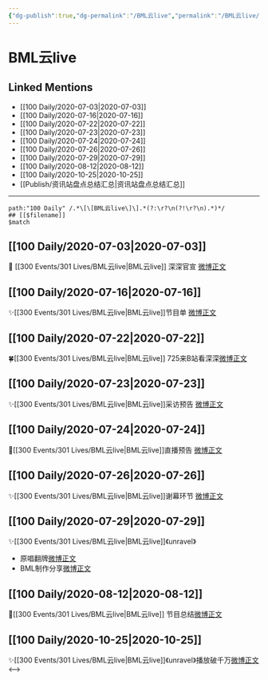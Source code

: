 ```yaml
---
{"dg-publish":true,"dg-permalink":"/BML云live","permalink":"/BML云live/","created":"2023-04-06T19:47:27.228+08:00","updated":"2023-04-10T16:13:35.384+08:00"}
---
```


# BML云live

## Linked Mentions
- [[100 Daily/2020-07-03\|2020-07-03]]
- [[100 Daily/2020-07-16\|2020-07-16]]
- [[100 Daily/2020-07-22\|2020-07-22]]
- [[100 Daily/2020-07-23\|2020-07-23]]
- [[100 Daily/2020-07-24\|2020-07-24]]
- [[100 Daily/2020-07-26\|2020-07-26]]
- [[100 Daily/2020-07-29\|2020-07-29]]
- [[100 Daily/2020-08-12\|2020-08-12]]
- [[100 Daily/2020-10-25\|2020-10-25]]
- [[Publish/资讯站盘点总结汇总\|资讯站盘点总结汇总]]


---

```expander
path:"100 Daily" /.*\[\[BML云live\]\].*(?:\r?\n(?!\r?\n).*)*/
## [[$filename]]
$match
```
## [[100 Daily/2020-07-03\|2020-07-03]]
🌱 [[300 Events/301 Lives/BML云live\|BML云live]] 深深官宣 [微博正文](https://m.weibo.cn/6466290670/4522576623320240)
## [[100 Daily/2020-07-16\|2020-07-16]]
✨[[300 Events/301 Lives/BML云live\|BML云live]]节目单 [微博正文](https://m.weibo.cn/6466290670/4527406331994977)
## [[100 Daily/2020-07-22\|2020-07-22]]
🍀[[300 Events/301 Lives/BML云live\|BML云live]] 725来B站看深深[微博正文](https://m.weibo.cn/6466290670/4529611634121982)
## [[100 Daily/2020-07-23\|2020-07-23]]
✨[[300 Events/301 Lives/BML云live\|BML云live]]采访预告 [微博正文](https://m.weibo.cn/6466290670/4529830164697008)
## [[100 Daily/2020-07-24\|2020-07-24]]
🌟[[300 Events/301 Lives/BML云live\|BML云live]]直播预告 [微博正文](https://m.weibo.cn/6466290670/4530291832788098)
## [[100 Daily/2020-07-26\|2020-07-26]]
✨[[300 Events/301 Lives/BML云live\|BML云live]]谢幕环节 [微博正文](https://m.weibo.cn/6466290670/4530905480174173)
## [[100 Daily/2020-07-29\|2020-07-29]]
✨[[300 Events/301 Lives/BML云live\|BML云live]]《unravel》
- 原唱翻牌[微博正文](https://m.weibo.cn/6466290670/4532109501007662)
- BML制作分享[微博正文](https://m.weibo.cn/6466290670/4532073904481523)

## [[100 Daily/2020-08-12\|2020-08-12]]
💫[[300 Events/301 Lives/BML云live\|BML云live]] 节目总结[微博正文](https://m.weibo.cn/6466290670/4537207249973759)
## [[100 Daily/2020-10-25\|2020-10-25]]
✨[[300 Events/301 Lives/BML云live\|BML云live]]《unravel》播放破千万[微博正文](https://m.weibo.cn/6466290670/4563925271842524)
<-->
